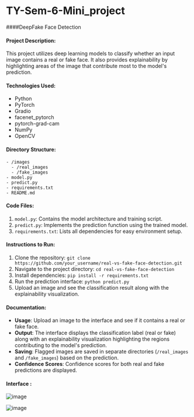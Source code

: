 # TY-Sem-6-Mini_project
####DeepFake Face Detection 

#### Project Description:
This project utilizes deep learning models to classify whether an input image contains a real or fake face. It also provides explainability by highlighting areas of the image that contribute most to the model's prediction.

#### Technologies Used:
- Python
- PyTorch
- Gradio
- facenet_pytorch
- pytorch-grad-cam
- NumPy
- OpenCV

#### Directory Structure:
```
- /images
  - /real_images
  - /fake_images
- model.py
- predict.py
- requirements.txt
- README.md
```

#### Code Files:
1. `model.py`: Contains the model architecture and training script.
2. `predict.py`: Implements the prediction function using the trained model.
3. `requirements.txt`: Lists all dependencies for easy environment setup.

#### Instructions to Run:
1. Clone the repository: `git clone https://github.com/your_username/real-vs-fake-face-detection.git`
2. Navigate to the project directory: `cd real-vs-fake-face-detection`
3. Install dependencies: `pip install -r requirements.txt`
4. Run the prediction interface: `python predict.py`
5. Upload an image and see the classification result along with the explainability visualization.

#### Documentation:
- **Usage**: Upload an image to the interface and see if it contains a real or fake face.
- **Output**: The interface displays the classification label (real or fake) along with an explainability visualization highlighting the regions contributing to the model's prediction.
- **Saving**: Flagged images are saved in separate directories (`/real_images` and `/fake_images`) based on the prediction.
- **Confidence Scores**: Confidence scores for both real and fake predictions are displayed.
#### Interface :
                
![image](https://github.com/Fazal-Ansari/TY-Sem-6-Mini_project/assets/106878663/9ecf7ba8-2df4-4883-9cb6-51d52164b786)

![image](https://github.com/Fazal-Ansari/TY-Sem-6-Mini_project/assets/106878663/8eb4d8e0-fb8b-40dc-ad81-7cebfffb0ffe)



